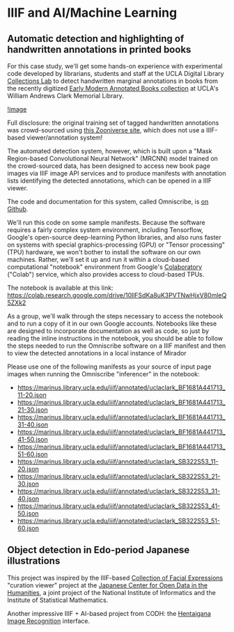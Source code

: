 # IIIF and AI/Machine Learning

## Automatic detection and highlighting of handwritten annotations in printed books

For this case study, we'll get some hands-on experience with experimental code developed by librarians, students and staff at the UCLA Digital Library [Collections Lab](https://collectionslab.github.io/) to detect handwritten marginal annotations in books from the recently digitized [Early Modern Annotated Books collection](https://calisphere.org/collections/26771/) at UCLA's William Andrews Clark Memorial Library.

[!image](https://raw.githubusercontent.com/collectionslab/Omniscribe/master/sample.png)

Full disclosure: the original training set of tagged handwritten annotations was crowd-sourced using [this Zooniverse site](https://www.zooniverse.org/projects/kirschbombe/book-annotation-classification), which does not use a IIIF-based viewer/annotation system!

The automated detection system, however, which is built upon a "Mask Region-based Convolutional Neural Network" (MRCNN) model trained on the crowd-sourced data, has been designed to access new book page images via IIIF image API services and to produce manifests with annotation lists identifying the detected annotations, which can be opened in a IIIF viewer.

The code and documentation for this system, called Omniscribe, is [on Github](https://github.com/collectionslab/omniscribe).

We'll run this code on some sample manifests. Because the software requires a fairly complex system environment, including Tensorflow, Google's open-source deep-learning Python libraries, and also runs faster on systems with special graphics-processing (GPU) or "Tensor processing" (TPU) hardware, we won't bother to install the software on our own machines. Rather, we'll set it up and run it within a cloud-based computational "notebook" environment from Google's [Colaboratory](https://colab.research.google.com) ("Colab") service, which also provides access to cloud-based TPUs.

The notebook is available at this link:
https://colab.research.google.com/drive/10llFSdKa8uK3PVTNwHjxV80mleQ5ZXk2

As a group, we'll walk through the steps necessary to access the notebook and to run a copy of it in our own Google accounts. Notebooks like these are designed to incorporate documentation as well as code, so just by reading the inline instructions in the notebook, you should be able to follow the steps needed to run the Omniscribe software on a IIIF manifest and then to view the detected annotations in a local instance of Mirador

Please use one of the following manifests as your source of input page images when running the Omniscribe "inferencer" in the notebook:
- https://marinus.library.ucla.edu/iiif/annotated/uclaclark_BF1681A441713_11-20.json
- https://marinus.library.ucla.edu/iiif/annotated/uclaclark_BF1681A441713_21-30.json
- https://marinus.library.ucla.edu/iiif/annotated/uclaclark_BF1681A441713_31-40.json
- https://marinus.library.ucla.edu/iiif/annotated/uclaclark_BF1681A441713_41-50.json
- https://marinus.library.ucla.edu/iiif/annotated/uclaclark_BF1681A441713_51-60.json
- https://marinus.library.ucla.edu/iiif/annotated/uclaclark_SB322S53_11-20.json
- https://marinus.library.ucla.edu/iiif/annotated/uclaclark_SB322S53_21-30.json
- https://marinus.library.ucla.edu/iiif/annotated/uclaclark_SB322S53_31-40.json
- https://marinus.library.ucla.edu/iiif/annotated/uclaclark_SB322S53_41-50.json
- https://marinus.library.ucla.edu/iiif/annotated/uclaclark_SB322S53_51-60.json

## Object detection in Edo-period Japanese illustrations

This project was inspired by the IIIF-based [Collection of Facial Expressions](http://codh.rois.ac.jp/face/iiif-curation-finder/) "curation viewer" project at the [Japanese Center for Open Data in the Humanities](http://codh.rois.ac.jp/), a joint project of the National Institute of Informatics and the Institute of Statistical Mathematics.

Another impressive IIIF + AI-based project from CODH: the [Hentaigana Image Recognition](http://npn-2sc1815j.appspot.com/hentaigana/?pages=200003067&pos=5) interface.